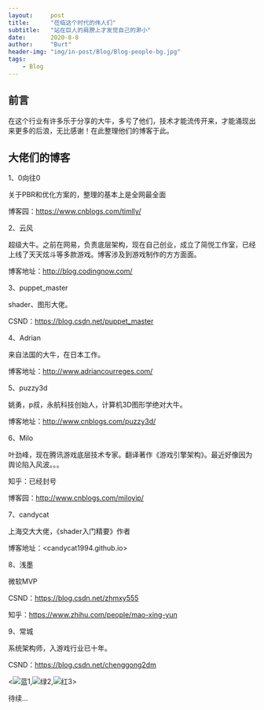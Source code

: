 ```yaml
---
layout:     post
title:      "莅临这个时代的伟人们"
subtitle:   "站在巨人的肩膀上才发觉自己的渺小"
date:       2020-8-8
author:     "Burt"
header-img: "img/in-post/Blog/Blog-people-bg.jpg"
tags:
    - Blog
---
```







## 前言

在这个行业有许多乐于分享的大牛，多亏了他们，技术才能流传开来，才能涌现出来更多的后浪，无比感谢！在此整理他们的博客于此。





## 大佬们的博客



1、0向往0

关于PBR和优化方案的，整理的基本上是全网最全面

博客园：<https://www.cnblogs.com/timlly/>



2、云风

超级大牛。之前在网易，负责底层架构，现在自己创业，成立了简悦工作室，已经上线了天天炫斗等多款游戏。博客涉及到游戏制作的方方面面。

博客地址：<http://blog.codingnow.com/>



3、puppet_master

shader、图形大佬。

CSND：<https://blog.csdn.net/puppet_master>



4、Adrian

来自法国的大牛，在日本工作。

博客地址：<http://www.adriancourreges.com/>



5、puzzy3d

 姚勇，p叔，永航科技创始人，计算机3D图形学绝对大牛。

博客地址：<http://www.cnblogs.com/puzzy3d/>



6、Milo

叶劲峰，现在腾讯游戏底层技术专家。翻译著作《游戏引擎架构》。最近好像因为舆论陷入风波。。。

知乎：已经封号

博客园：<http://www.cnblogs.com/miloyip/>



7、candycat

上海交大大佬，《shader入门精要》作者

博客地址：<candycat1994.github.io>



8、浅墨

微软MVP

CSND：<https://blog.csdn.net/zhmxy555>

知乎：<https://www.zhihu.com/people/mao-xing-yun>





9、常城

系统架构师，入游戏行业已十年。

CSND：<https://blog.csdn.net/chenggong2dm>

<![蓝1](https://files.mdnice.com/blue.jpg),![绿2](https://files.mdnice.com/green.jpg),![红3](https://files.mdnice.com/red.jpg)>



待续...






